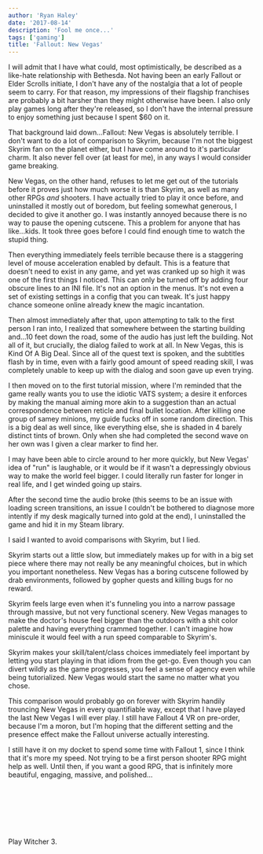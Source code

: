 ```yaml
---
author: 'Ryan Haley'
date: '2017-08-14'
description: 'Fool me once...'
tags: ['gaming']
title: 'Fallout: New Vegas'
---
```


I will admit that I have what could, most optimistically, be described as a like-hate relationship
with Bethesda. Not having been an early Fallout or Elder Scrolls initiate, I don't have any of the
nostalgia that a lot of people seem to carry. For that reason, my impressions of their flagship
franchises are probably a bit harsher than they might otherwise have been. I also only play games
long after they're released, so I don't have the internal pressure to enjoy something just because
I spent \$60 on it.

That background laid down...Fallout: New Vegas is absolutely terrible. I don't want to do a lot of
comparison to Skyrim, because I'm not the biggest Skyrim fan on the planet either, but I have come
around to it's particular charm. It also never fell over (at least for me), in any ways I would
consider game breaking.

New Vegas, on the other hand, refuses to let me get out of the tutorials before it proves just how
much worse it is than Skyrim, as well as many other RPGs _and_ shooters. I have actually tried to
play it once before, and uninstalled it mostly out of boredom, but feeling somewhat generous, I
decided to give it another go. I was instantly annoyed because there is no way to pause the opening
cutscene. This a problem for anyone that has like...kids. It took three goes before I could find
enough time to watch the stupid thing.

Then everything immediately feels terrible because there is a staggering level of mouse acceleration
enabled by default. This is a feature that doesn't need to exist in any game, and yet was cranked up
so high it was one of the first things I noticed. This can only be turned off by adding four obscure
lines to an INI file. It's not an option in the menus. It's not even a set of existing settings in a
config that you can tweak. It's just happy chance someone online already knew the magic incantation.

Then almost immediately after that, upon attempting to talk to the first person I ran into, I
realized that somewhere between the starting building and...10 feet down the road, some of the audio
has just left the building. Not all of it, but crucially, the dialog failed to work at all. In New
Vegas, this is Kind Of A Big Deal. Since all of the quest text is spoken, and the subtitles flash by
in time, even with a fairly good amount of speed reading skill, I was completely unable to keep up
with the dialog and soon gave up even trying.

I then moved on to the first tutorial mission, where I'm reminded that the game really wants you to
use the idiotic VATS system; a desire it enforces by making the manual aiming more akin to a
suggestion than an actual correspondence between reticle and final bullet location. After killing
one group of samey minions, my guide fucks off in some random direction. This is a big deal as well
since, like everything else, she is shaded in 4 barely distinct tints of brown. Only when she had
completed the second wave on her own was I given a clear marker to find her.

I may have been able to circle around to her more quickly, but New Vegas' idea of "run" is
laughable, or it would be if it wasn't a depressingly obvious way to make the world feel bigger. I
could literally run faster for longer in real life, and I get winded going up stairs.

After the second time the audio broke (this seems to be an issue with loading screen transitions, an
issue I couldn't be bothered to diagnose more intently if my desk magically turned into gold at the
end), I uninstalled the game and hid it in my Steam library.

I said I wanted to avoid comparisons with Skyrim, but I lied.

Skyrim starts out a little slow, but immediately makes up for with in a big set piece where there
may not really be any meaningful choices, but in which you important nonetheless. New Vegas has a
boring cutscene followed by drab environments, followed by gopher quests and killing bugs for no
reward.

Skyrim feels large even when it's funneling you into a narrow passage through massive, but not very
functional scenery. New Vegas manages to make the doctor's house feel bigger than the outdoors with
a shit color palette and having everything crammed together. I can't imagine how miniscule it would
feel with a run speed comparable to Skyrim's.

Skyrim makes your skill/talent/class choices immediately feel important by letting you start playing
in that idiom from the get-go. Even though you can divert wildly as the game progresses, you feel a
sense of agency even while being tutorialized. New Vegas would start the same no matter what you
chose.

This comparison would probably go on forever with Skyrim handily trouncing New Vegas in every
quantifiable way, except that I have played the last New Vegas I will ever play. I still have
Fallout 4 VR on pre-order, because I'm a moron, but I'm hoping that the different setting and the
presence effect make the Fallout universe actually interesting.

I still have it on my docket to spend some time with Fallout 1, since I think that it's more my
speed. Not trying to be a first person shooter RPG might help as well. Until then, if you want a
good RPG, that is infinitely more beautiful, engaging, massive, and polished...
<br />
<br />
<br />
<br />
<br />
<br />
<br />
<br />
Play Witcher 3.
